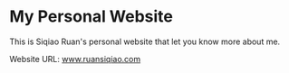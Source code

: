 # My Personal Website

This is Siqiao Ruan's personal website that let you know more about me.

Website URL: www.ruansiqiao.com 
